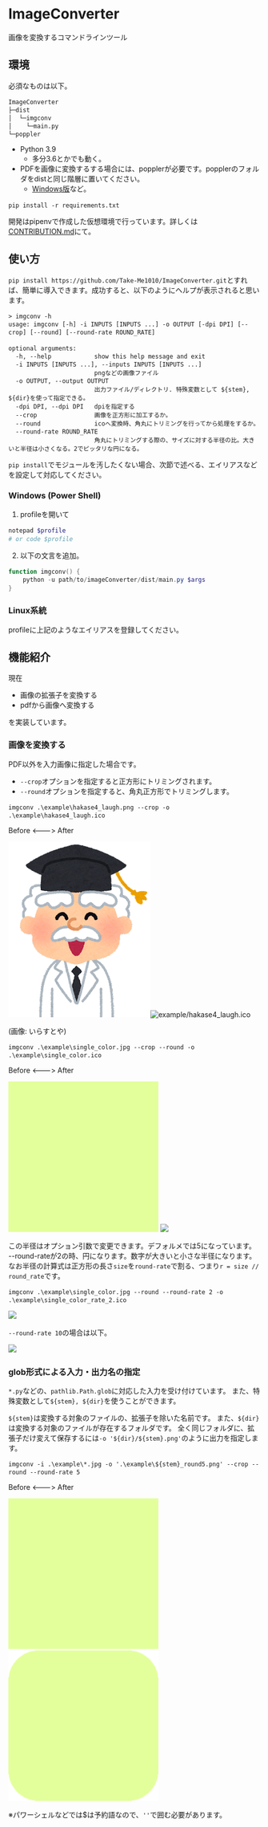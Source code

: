 # ImageConverter

画像を変換するコマンドラインツール

## 環境

必須なものは以下。

```
ImageConverter
├─dist
│  └─imgconv
│    └─main.py
└─poppler
```

- Python 3.9
  - 多分3.6とかでも動く。
- PDFを画像に変換するする場合には、popplerが必要です。popplerのフォルダをdistと同じ階層に置いてください。
  - [Windows版](https://github.com/oschwartz10612/poppler-windows)など。


`pip install -r requirements.txt`

開発はpipenvで作成した仮想環境で行っています。詳しくは[CONTRIBUTION.md](CONTRIBUTION.md)にて。

## 使い方

`pip install https://github.com/Take-Me1010/ImageConverter.git`とすれば、簡単に導入できます。成功すると、以下のようにヘルプが表示されると思います。

```
> imgconv -h
usage: imgconv [-h] -i INPUTS [INPUTS ...] -o OUTPUT [-dpi DPI] [--crop] [--round] [--round-rate ROUND_RATE]

optional arguments:
  -h, --help            show this help message and exit
  -i INPUTS [INPUTS ...], --inputs INPUTS [INPUTS ...]
                        pngなどの画像ファイル
  -o OUTPUT, --output OUTPUT
                        出力ファイル/ディレクトリ. 特殊変数として ${stem}, ${dir}を使って指定できる。
  -dpi DPI, --dpi DPI   dpiを指定する
  --crop                画像を正方形に加工するか。
  --round               icoへ変換時、角丸にトリミングを行ってから処理をするか。
  --round-rate ROUND_RATE
                        角丸にトリミングする際の、サイズに対する半径の比。大きいと半径は小さくなる。2でピッタリな円になる。
```

`pip install`でモジュールを汚したくない場合、次節で述べる、エイリアスなどを設定して対応してください。

### Windows (Power Shell)

1. profileを開いて

```ps1
notepad $profile
# or code $profile
```

2. 以下の文言を追加。

```ps1
function imgconv() {
    python -u path/to/imageConverter/dist/main.py $args
}
```

### Linux系統

profileに上記のようなエイリアスを登録してください。

## 機能紹介

現在

- 画像の拡張子を変換する
- pdfから画像へ変換する

を実装しています。

### 画像を変換する

PDF以外を入力画像に指定した場合です。

- `--crop`オプションを指定すると正方形にトリミングされます。
- `--round`オプションを指定すると、角丸正方形でトリミングします。

```
imgconv .\example\hakase4_laugh.png --crop -o .\example\hakase4_laugh.ico
```

Before <---> After

![example/hakase4_laugh.png](example/hakase4_laugh.png)![example/hakase4_laugh.ico](example/hakase4_laugh.ico)

(画像: いらすとや)


```
imgconv .\example\single_color.jpg --crop --round -o .\example\single_color.ico
```

Before <---> After

![](example/single_color.jpg)    ![](example/single_color.ico)

この半径はオプション引数で変更できます。デフォルメでは5になっています。
--round-rateが2の時、円になります。数字が大きいと小さな半径になります。
なお半径の計算式は正方形の長さ`size`を`round-rate`で割る、つまり`r = size // round_rate`です。

```
imgconv .\example\single_color.jpg --round --round-rate 2 -o .\example\single_color_rate_2.ico
```

![](example/single_color_rate_2.ico)

`--round-rate 10`の場合は以下。

![](example/single_color_rate_10.ico)


### glob形式による入力・出力名の指定


`*.py`などの、`pathlib.Path.glob`に対応した入力を受け付けています。
また、特殊変数として`${stem}, ${dir}`を使うことができます。

`${stem}`は変換する対象のファイルの、拡張子を除いた名前です。
また、`${dir}`は変換する対象のファイルが存在するフォルダです。
全く同じフォルダに、拡張子だけ変えて保存するには`-o '${dir}/${stem}.png'`のように出力を指定します。

```
imgconv -i .\example\*.jpg -o '.\example\${stem}_round5.png' --crop --round --round-rate 5
```

Before <---> After

![](./example/single_color.jpg)
![](./example/single_color_round5.png)



※パワーシェルなどでは$は予約語なので、`''`で囲む必要があります。
